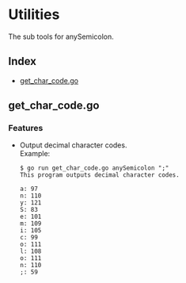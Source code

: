 # Utilities
The sub tools for anySemicolon.

## Index
- [get_char_code.go](#get_char_codego)

## get_char_code.go
### Features
- Output decimal character codes.  
    Example:
    ```console
    $ go run get_char_code.go anySemicolon ";"
    This program outputs decimal character codes.

    a: 97
    n: 110
    y: 121
    S: 83
    e: 101
    m: 109
    i: 105
    c: 99
    o: 111
    l: 108
    o: 111
    n: 110
    ;: 59
    ```
